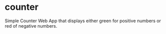 # counter
Simple Counter Web App that displays either green for positive numbers or red of negative numbers.
